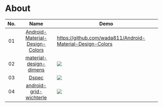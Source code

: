 About
======================
No. | Name | Demo
:---: | :---: | ---
01| [Android-Material-Design-Colors](https://github.com/wada811/Android-Material-Design-Colors) | https://github.com/wada811/Android-Material-Design-Colors
02| [material-design-dimens](https://github.com/DmitryMalkovich/material-design-dimens) | ![](https://camo.githubusercontent.com/230a482ee48f7e0a0788e287d865d32e74abb9fc/68747470733a2f2f6d6174657269616c2d64657369676e2e73746f726167652e676f6f676c65617069732e636f6d2f7075626c6973682f6d6174657269616c5f765f382f6d6174657269616c5f6578745f7075626c6973682f30427a6870355a347748626133633368745631497765564e4b6346552f636f6d706f6e656e74735f6469616c6f67735f75706461746573312e706e67)
03| [Dspec](https://github.com/lucasr/dspec) | ![](https://github.com/lucasr/dspec/raw/master/images/sample.png)
04| [android-grid-wichterle](https://github.com/inmite/android-grid-wichterle) | ![](https://github.com/inmite/android-grid-wichterle/raw/master/graphics/screenshot.png)
